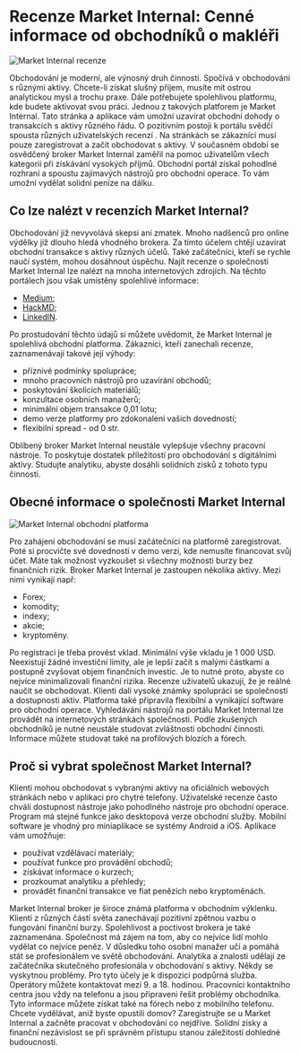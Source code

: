 # Recenze Market Internal: Cenné informace od obchodníků o makléři
![Market Internal recenze](https://github.com/user-attachments/assets/73180d2d-82df-412f-922b-1e5162a530b6)

Obchodování je moderní, ale výnosný druh činnosti. Spočívá v obchodování s různými aktivy. Chcete-li získat slušný příjem, musíte mít ostrou analytickou mysl a trochu praxe. Dále potřebujete spolehlivou platformu, kde budete aktivovat svou práci.
Jednou z takových platforem je Market Internal. Tato stránka a aplikace vám umožní uzavírat obchodní dohody o transakcích s aktivy různého řádu. O pozitivním postoji k portálu svědčí spousta různých uživatelských recenzí . Na stránkách se zákazníci musí pouze zaregistrovat a začít obchodovat s aktivy.
V současném období se osvědčený broker Market Internal zaměřil na pomoc uživatelům všech kategorií při získávání vysokých příjmů. Obchodní portál získal pohodlné rozhraní a spoustu zajímavých nástrojů pro obchodní operace. To vám umožní vydělat solidní peníze na dálku.
## Co lze nalézt v recenzích Market Internal?
Obchodování již nevyvolává skepsi ani zmatek. Mnoho nadšenců pro online výdělky již dlouho hledá vhodného brokera. Za tímto účelem chtějí uzavírat obchodní transakce s aktivy různých účelů. Také začátečníci, kteří se rychle naučí systém, mohou dosáhnout úspěchu.
Najít recenze o společnosti Market Internal lze nalézt na mnoha internetových zdrojích. Na těchto portálech jsou však umístěny spolehlivé informace:
* [Medium](https://medium.com/@Market_Internal/platforma-market-internal-recenze-brokera-od-obchodn%C3%ADk%C5%AF-b0ec5185b88c);
* [HackMD](https://hackmd.io/@MarketInternal/SyTDrWbY0);
* [LinkedIN](https://www.linkedin.com/company/market-internal/about/).

Po prostudování těchto údajů si můžete uvědomit, že Market Internal je spolehlivá obchodní platforma. Zákazníci, kteří zanechali recenze, zaznamenávají takové její výhody: 
* příznivé podmínky spolupráce; 
* mnoho pracovních nástrojů pro uzavírání obchodů; 
* poskytování školících materiálů; 
* konzultace osobních manažerů; 
* minimální objem transakce 0,01 lotu; 
* demo verze platformy pro zdokonalení vašich dovedností;
* flexibilní spread - od 0 str.

Oblíbený broker Market Internal neustále vylepšuje všechny pracovní nástroje. To poskytuje dostatek příležitostí pro obchodování s digitálními aktivy. Studujte analytiku, abyste dosáhli solidních zisků z tohoto typu činnosti. 
## Obecné informace o společnosti Market Internal
![Market Internal obchodní platforma](https://github.com/user-attachments/assets/82d441be-e1e9-42c6-a68c-24acbca04386)

Pro zahájení obchodování se musí začátečníci na platformě zaregistrovat. Poté si procvičte své dovednosti v demo verzi, kde nemusíte financovat svůj účet. Máte tak možnost vyzkoušet si všechny možnosti burzy bez finančních rizik.
Broker Market Internal je zastoupen několika aktivy. Mezi nimi vynikají např:
* Forex;
* komodity;
* indexy;
* akcie;
* kryptoměny.

Po registraci je třeba provést vklad. Minimální výše vkladu je 1 000 USD. Neexistují žádné investiční limity, ale je lepší začít s malými částkami a postupně zvyšovat objem finančních investic. Je to nutné proto, abyste co nejvíce minimalizovali finanční rizika.
Recenze uživatelů ukazují, že je reálné naučit se obchodovat. Klienti dali vysoké známky spolupráci se společností a dostupnosti aktiv. Platforma také připravila flexibilní a vynikající software pro obchodní operace.
Vyhledávání nástrojů na portálu Market Internal lze provádět na internetových stránkách společnosti. Podle zkušených obchodníků je nutné neustále studovat zvláštnosti obchodní činnosti. Informace můžete studovat také na profilových blozích a fórech.
## Proč si vybrat společnost Market Internal?
Klienti mohou obchodovat s vybranými aktivy na oficiálních webových stránkách nebo v aplikaci pro chytré telefony. Uživatelské recenze často chválí dostupnost nástroje jako pohodlného nástroje pro obchodní operace. Program má stejné funkce jako desktopová verze obchodní služby.
Mobilní software je vhodný pro miniaplikace se systémy Android a iOS. Aplikace vám umožňuje:
* používat vzdělávací materiály;
* používat funkce pro provádění obchodů;
* získávat informace o kurzech;
* prozkoumat analytiku a přehledy;
* provádět finanční transakce ve fiat penězích nebo kryptoměnách.

Market Internal broker je široce známá platforma v obchodním výklenku. Klienti z různých částí světa zanechávají pozitivní zpětnou vazbu o fungování finanční burzy. Spolehlivost a poctivost brokera je také zaznamenána.
Společnost má zájem na tom, aby co nejvíce lidí mohlo vydělat co nejvíce peněz. V důsledku toho osobní manažer učí a pomáhá stát se profesionálem ve světě obchodování. Analytika a znalosti udělají ze začátečníka skutečného profesionála v obchodování s aktivy.
Někdy se vyskytnou problémy. Pro tyto účely je k dispozici podpůrná služba. Operátory můžete kontaktovat mezi 9. a 18. hodinou. Pracovníci kontaktního centra jsou vždy na telefonu a jsou připraveni řešit problémy obchodníka. Tyto informace můžete získat také na fórech nebo z mobilního telefonu.
Chcete vydělávat, aniž byste opustili domov? Zaregistrujte se u Market Internal a začněte pracovat v obchodování co nejdříve. Solidní zisky a finanční nezávislost se při správném přístupu stanou záležitostí dohledné budoucnosti.





